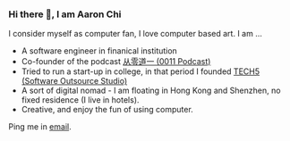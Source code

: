### Hi there 👋, I am Aaron Chi

I consider myself as computer fan, I love computer based art. I am ...

- A software engineer in finanical institution
- Co-founder of the podcast [从零道一 (0011 Podcast)](https://0011.one)
- Tried to run a start-up in college, in that period I founded [TECH5 (Software Outsource Studio)](https://techf5ve.com)
- A sort of digital nomad - I am floating in Hong Kong and Shenzhen, no fixed residence (I live in hotels).
- Creative, and enjoy the fun of using computer.

Ping me in [email](mailto:contractswif@hotmail.com).


